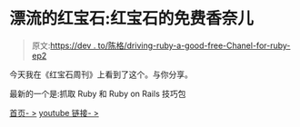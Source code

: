 # 漂流的红宝石:红宝石的免费香奈儿

> 原文:[https://dev . to/陈格/driving-ruby-a-good-free-Chanel-for-ruby-ep2](https://dev.to/chenge/drifting-ruby-a-good-free-chanel-for-ruby-ep2)

今天我在《红宝石周刊》上看到了这个。与你分享。

最新的一个是:抓取 Ruby 和 Ruby on Rails 技巧包

[首页- >](https://www.driftingruby.com/episodes)
[youtube 链接- >](https://www.youtube.com/channel/UCxJaNyXCQw0mghY0hA1wA9w)
